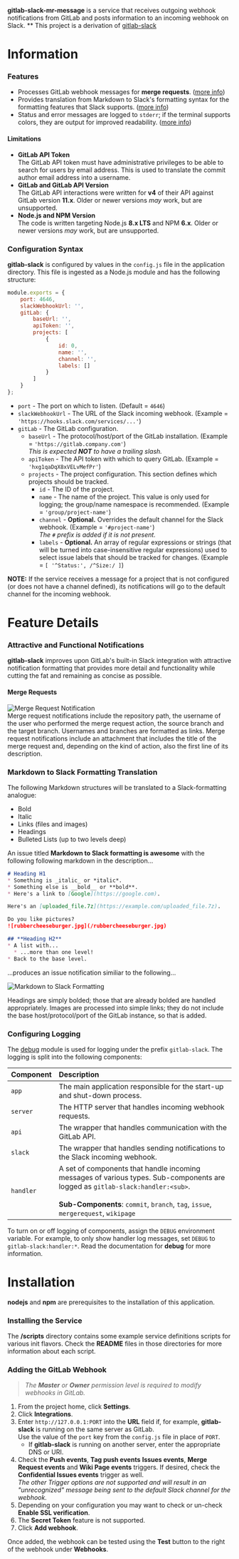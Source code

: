 **gitlab-slack-mr-message** is a service that receives outgoing webhook notifications from GitLab and posts information to an incoming webhook on Slack. ** This project is a derivation of [gitlab-slack](https://github.com/nazrhyn/gitlab-slack)
# Information

### Features
* Processes GitLab webhook messages for **merge requests**. ([more info](#attractive-and-functional-notifications))
* Provides translation from Markdown to Slack's formatting syntax for the formatting features that Slack supports. ([more info](#markdown-to-slack-formatting-translation))
* Status and error messages are logged to `stderr`; if the terminal supports colors, they are output for improved readability. ([more info](#configuring-logging))

#### Limitations
* **GitLab API Token**   
  The GitLab API token must have administrative privileges to be able to search for users by email address. This is used to translate the commit author email address into a username.
* **GitLab and GitLab API Version**   
  The GitLab API interactions were written for **v4** of their API against GitLab version **11.x**. Older or newer versions _may_ work, but are unsupported.
* **Node.js and NPM Version**   
  The code is written targeting Node.js **8.x LTS** and NPM **6.x**. Older or newer versions _may_ work, but are unsupported.

### Configuration Syntax
**gitlab-slack** is configured by values in the `config.js` file in the application directory. This file is ingested as a Node.js module and has the following structure:

```js
module.exports = {
	port: 4646,
	slackWebhookUrl: '',
	gitLab: {
		baseUrl: '',
		apiToken: '',
		projects: [
			{
				id: 0,
				name: '',
				channel: '',
				labels: []
			}
		]
	}
};
```

* `port` - The port on which to listen. (Default = `4646`)
* `slackWebhookUrl` - The URL of the Slack incoming webhook. (Example = `'https://hooks.slack.com/services/...'`)
* `gitLab` - The GitLab configuration.
  * `baseUrl` - The protocol/host/port of the GitLab installation. (Example = `'https://gitlab.company.com'`)   
    _This is expected **NOT** to have a trailing slash._
  * `apiToken` - The API token with which to query GitLab. (Example = `'hxg1qaDqX8xVELvMefPr'`)
  * `projects` - The project configuration. This section defines which projects should be tracked.
    * `id` - The ID of the project.
    * `name` - The name of the project. This value is only used for logging; the group/name namespace is recommended. (Example = `'group/project-name'`)
    * `channel` - **Optional.** Overrides the default channel for the Slack webhook. (Example = `'#project-name'`)   
      _The `#` prefix is added if it is not present._
    * `labels` - **Optional.** An array of regular expressions or strings (that will be turned into case-insensitive regular expressions) used to select issue labels that should be tracked for changes. (Example = `[ '^Status:', /^Size:/ ]`) 

**NOTE:** If the service receives a message for a project that is not configured (or does not have a channel defined), its notifications will go to the default channel for the incoming webhook. 

# Feature Details

### Attractive and Functional Notifications
**gitlab-slack** improves upon GitLab's built-in Slack integration with attractive notification formatting that provides more detail and functionality
while cutting the fat and remaining as concise as possible.
 
#### Merge Requests
![Merge Request Notification](https://user-images.githubusercontent.com/1672405/55262028-f13aea00-5242-11e9-8277-d035688c5ea2.png)   
Merge request notifications include the repository path, the username of the user who performed the merge request action, the source branch and the target branch. Usernames and branches are formatted as links.
Merge request notifications include an attachment that includes the title of the merge request and, depending on the kind of action, also the first line of its description.

### Markdown to Slack Formatting Translation
The following Markdown structures will be translated to a Slack-formatting analogue:
* Bold
* Italic
* Links (files and images)
* Headings
* Bulleted Lists (up to two levels deep)

An issue titled **Markdown to Slack formatting is awesome** with the following following markdown in the description...   

```markdown
# Heading H1
* Something is _italic_ or *italic*.
* Something else is __bold__ or **bold**.
* Here's a link to [Google](https://google.com).

Here's an [uploaded_file.7z](https://example.com/uploaded_file.7z).

Do you like pictures?   
![rubbercheeseburger.jpg](/rubbercheeseburger.jpg)

## **Heading H2**
* A list with...
  * ...more than one level!
* Back to the base level.
```
...produces an issue notification similiar to the following...   
 
![Markdown to Slack Formatting](https://user-images.githubusercontent.com/1672405/55262249-981f8600-5243-11e9-98a3-0daabc0f3fec.png)

Headings are simply bolded; those that are already bolded are handled appropriately. Images are processed into simple links; they do
not include the base host/protocol/port of the GitLab instance, so that is added.

### Configuring Logging
The [debug](https://github.com/visionmedia/debug) module is used for logging under the prefix `gitlab-slack`. The logging is split into the following components:

| Component | Description |
|:----------|:------------|
| `app` | The main application responsible for the start-up and shut-down process. |
| `server` | The HTTP server that handles incoming webhook requests. |
| `api` | The wrapper that handles communication with the GitLab API. |
| `slack` | The wrapper that handles sending notifications to the Slack incoming webhook. |
| `handler` | A set of components that handle incoming messages of various types. Sub-components are logged as `gitlab-slack:handler:<sub>`.<br><br>**Sub-Components**: `commit`, `branch`, `tag`, `issue`, `mergerequest`, `wikipage` |

To turn on or off logging of components, assign the `DEBUG` environment variable. For example, to only show handler log messages, set
`DEBUG` to `gitlab-slack:handler:*`. Read the documentation for **debug** for more information.

# Installation
**nodejs** and **npm** are prerequisites to the installation of this application.

### Installing the Service

The **/scripts** directory contains some example service definitions scripts for various init flavors. Check the **README** files
in those directories for more information about each script.

### Adding the GitLab Webhook
> _The **Master** or **Owner** permission level is required to modify webhooks in GitLab._

1. From the project home, click **Settings**.
1. Click **Integrations**.
1. Enter `http://127.0.0.1:PORT` into the **URL** field if, for example, **gitlab-slack** is running on the same server as GitLab.    
   Use the value of the `port` key from the `config.js` file in place of `PORT`.
   * If **gitlab-slack** is running on another server, enter the appropriate DNS or URI.
1. Check the **Push events**, **Tag push events** **Issues events**, **Merge Request events** and **Wiki Page events** triggers. If
   desired, check the **Confidential Issues events** trigger as well.   
   _The other Trigger options are not supported and will result in an "unrecognized" message being sent to the default Slack
   channel for the webhook._
1. Depending on your configuration you may want to check or un-check **Enable SSL verification**.
1. The **Secret Token** feature is not supported.
1. Click **Add webhook**.

Once added, the webhook can be tested using the **Test** button to the right of the webhook under **Webhooks**.
